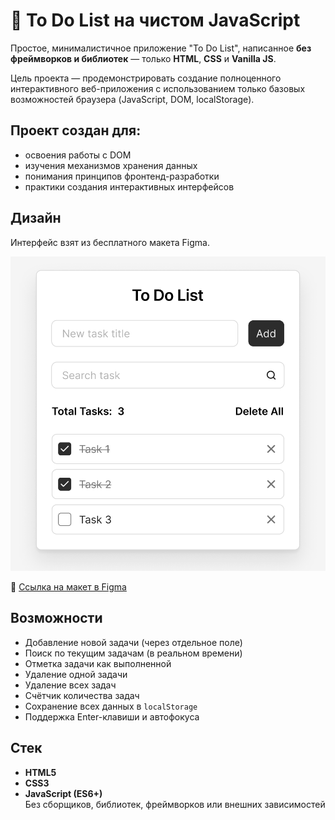 # 📝 To Do List на чистом JavaScript

Простое, минималистичное приложение "To Do List", написанное **без фреймворков и библиотек** — только **HTML**, **CSS** и **Vanilla JS**.

Цель проекта — продемонстрировать создание полноценного интерактивного веб-приложения с использованием только базовых возможностей браузера (JavaScript, DOM, localStorage).

 ## Проект создан для:
 
 - освоения работы с DOM
 - изучения механизмов хранения данных
 - понимания принципов фронтенд-разработки
 - практики создания интерактивных интерфейсов

## Дизайн

Интерфейс взят из бесплатного макета Figma.

![To Do List Screenshot](./design.png)

🔗 [Ссылка на макет в Figma](https://www.figma.com/design/5g3oOYX6GNlezUCuk1xmaS/To-Do-List)

## Возможности

- Добавление новой задачи (через отдельное поле)
- Поиск по текущим задачам (в реальном времени)
- Отметка задачи как выполненной
- Удаление одной задачи
- Удаление всех задач
- Счётчик количества задач
- Сохранение всех данных в `localStorage`
- Поддержка Enter-клавиши и автофокуса

## Стек

- **HTML5**
- **CSS3**
- **JavaScript (ES6+)**  
  Без сборщиков, библиотек, фреймворков или внешних зависимостей